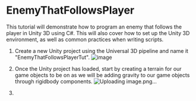 # EnemyThatFollowsPlayer
This tutorial will demonstrate how to program an enemy that follows the player in Unity 3D using C#. This will also cover how to set up the Unity 3D environment, as well as common practices when writing scripts.

1. Create a new Unity project using the Universal 3D pipeline and name it "EnemyThatFollowsPlayerTut".
   ![image](https://github.com/user-attachments/assets/fba486e4-525e-44af-8a24-823b3dff1f12)

2. Once the Unity project has loaded, start by creating a terrain for our game objects to be on as we will be adding gravity to our game objects through rigidbody components.
   ![Uploading image.png…]()

4. 

